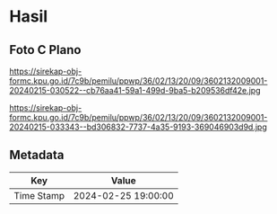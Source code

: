 # Hasil

## Foto C Plano

https://sirekap-obj-formc.kpu.go.id/7c9b/pemilu/ppwp/36/02/13/20/09/3602132009001-20240215-030522--cb76aa41-59a1-499d-9ba5-b209536df42e.jpg

https://sirekap-obj-formc.kpu.go.id/7c9b/pemilu/ppwp/36/02/13/20/09/3602132009001-20240215-033343--bd306832-7737-4a35-9193-369046903d9d.jpg


## Metadata

| Key        | Value               |
| ---------- | ------------------- |
| Time Stamp | 2024-02-25 19:00:00 |



